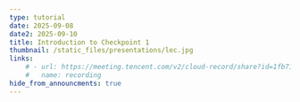 ```yaml
---
type: tutorial
date: 2025-09-08
date2: 2025-09-10
title: Introduction to Checkpoint 1
thumbnail: /static_files/presentations/lec.jpg
links: 
    # - url: https://meeting.tencent.com/v2/cloud-record/share?id=1fb7178e-1c61-4139-912c-4cb8299db32c&from=3&record_type=2
    #   name: recording
hide_from_announcments: true
---
```

